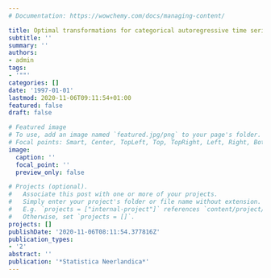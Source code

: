 ```yaml
---
# Documentation: https://wowchemy.com/docs/managing-content/

title: Optimal transformations for categorical autoregressive time series
subtitle: ''
summary: ''
authors:
- admin
tags:
- '""'
categories: []
date: '1997-01-01'
lastmod: 2020-11-06T09:11:54+01:00
featured: false
draft: false

# Featured image
# To use, add an image named `featured.jpg/png` to your page's folder.
# Focal points: Smart, Center, TopLeft, Top, TopRight, Left, Right, BottomLeft, Bottom, BottomRight.
image:
  caption: ''
  focal_point: ''
  preview_only: false

# Projects (optional).
#   Associate this post with one or more of your projects.
#   Simply enter your project's folder or file name without extension.
#   E.g. `projects = ["internal-project"]` references `content/project/deep-learning/index.md`.
#   Otherwise, set `projects = []`.
projects: []
publishDate: '2020-11-06T08:11:54.377816Z'
publication_types:
- '2'
abstract: ''
publication: '*Statistica Neerlandica*'
---
```

